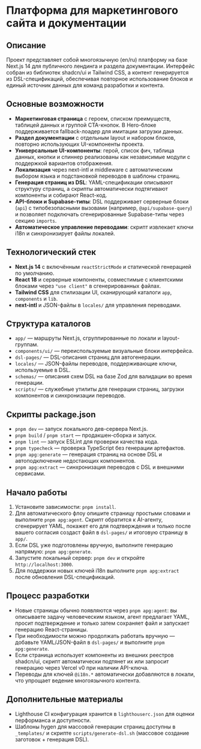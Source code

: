 # Платформа для маркетингового сайта и документации

## Описание
Проект представляет собой многоязычную (en/ru) платформу на базе Next.js 14 для публичного лендинга и раздела документации. Интерфейс собран из библиотек shadcn/ui и Tailwind CSS, а контент генерируется из DSL-спецификаций, обеспечивая повторное использование блоков и единый источник данных для команд разработки и контента.

## Основные возможности
- **Маркетинговая страница** с героем, списком преимуществ, таблицей данных и группой CTA-кнопок. В Hero-блоке поддерживается fallback-лоадер для имитации загрузки данных.
- **Раздел документации** с отдельным layout и набором блоков, повторно использующих UI-компоненты проекта.
- **Универсальные UI-компоненты**: герой, список фич, таблица данных, кнопки и спиннер реализованы как независимые модули с поддержкой вариантов отображения.
- **Локализация** через next-intl и middleware с автоматическим выбором языка и подстановкой переводов в шаблоны страниц.
- **Генерация страниц из DSL**: YAML-спецификации описывают структуру страниц, а скрипты автоматически подтягивают компоненты и собирают React-код.
- **API-блоки и Supabase-типы**: DSL поддерживает серверные блоки (`api`) с типобезопасными вызовами (например, `@api/supabase-query`) и позволяет подключать сгенерированные Supabase-типы через секцию `imports`.
- **Автоматическое управление переводами**: скрипт извлекает ключи i18n и синхронизирует файлы локалей.

## Технологический стек
- **Next.js 14** с включённым `reactStrictMode` и статической генерацией по умолчанию.
- **React 18** и серверные компоненты, совместимые с клиентскими блоками через `"use client"` в сгенерированных файлах.
- **Tailwind CSS** для стилизации UI, сканирующий каталоги `app`, `components` и `lib`.
- **next-intl** и JSON-файлы в `locales/` для управления переводами.

## Структура каталогов
- `app/` — маршруты Next.js, сгруппированные по локали и layout-группам.
- `components/ui/` — переиспользуемые визуальные блоки интерфейса.
- `dsl-pages/` — DSL-описания страниц для автогенерации.
- `locales/` — JSON-файлы переводов, поддерживающие ключи, используемые в DSL.
- `schemas/` — описания схем DSL на базе Zod для валидации во время генерации.
- `scripts/` — служебные утилиты для генерации страниц, загрузки компонентов и синхронизации переводов.

## Скрипты package.json
- `pnpm dev` — запуск локального дев-сервера Next.js.
- `pnpm build` / `pnpm start` — продакшен-сборка и запуск.
- `pnpm lint` — запуск ESLint для проверки качества кода.
- `pnpm typecheck` — проверка TypeScript без генерации артефактов.
- `pnpm apg:generate` — генерация страниц на основе DSL и автоподключение недостающих компонентов.
- `pnpm apg:extract` — синхронизация переводов с DSL и внешними сервисами.

## Начало работы
1. Установите зависимости: `pnpm install`.
2. Для автоматического флоу опишите страницу простыми словами и выполните `pnpm apg:agent`. Скрипт обратится к AI-агенту, сгенерирует YAML, покажет его для подтверждения и только после вашего согласия создаст файл в `dsl-pages/` и итоговую страницу в `app/`.
3. Если DSL уже подготовлены вручную, выполните генерацию напрямую: `pnpm apg:generate`.
4. Запустите локальный сервер: `pnpm dev` и откройте `http://localhost:3000`.
5. Для поддержки новых ключей i18n выполните `pnpm apg:extract` после обновления DSL-спецификаций.

## Процесс разработки
- Новые страницы обычно появляются через `pnpm apg:agent`: вы описываете задачу человеческим языком, агент предлагает YAML, просит подтверждение и только затем сохраняет файл и запускает генерацию React-страницы.
- При необходимости можно продолжать работать вручную — добавьте YAML/JSON-файл в `dsl-pages/` и выполните `pnpm apg:generate`.
- Если страница использует компоненты из внешних реестров shadcn/ui, скрипт автоматически подтянет их или запросит генерацию через Vercel v0 при наличии API-ключа.
- Переводы для ключей `@i18n.*` автоматически добавляются в локали, что упрощает ведение многоязычного контента.

## Дополнительные материалы
- Lighthouse CI конфигурация хранится в `lighthouserc.json` для оценки перформанса и доступности.
- Шаблоны hygen для массовой генерации страниц доступны в `_templates/` и скрипте `scripts/generate-dsl.sh` (массовое создание заготовок + генерация DSL).

